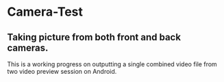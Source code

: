 # Camera-Test
<h2>Taking picture from both front and back cameras.</h2>
<p font-size:%200>This is a working progress on outputting a single combined video file from two video preview session on Android.
